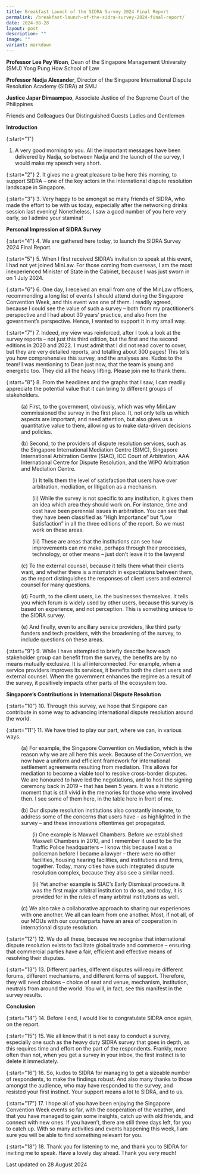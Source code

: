 ```yaml
---
title: Breakfast Launch of the SIDRA Survey 2024 Final Report
permalink: /breakfast-launch-of-the-sidra-survey-2024-final-report/
date: 2024-08-28
layout: post
description: ""
image: ""
variant: markdown
---
```

**Professor Lee Pey Woan**, Dean of the Singapore Management University (SMU) Yong Pung How School of Law

**Professor Nadja Alexander**, Director of the Singapore International Dispute Resolution Academy (SIDRA) at SMU

**Justice Japar Dimaampao**, Associate Justice of the Supreme Court of the Philippines

Friends and Colleagues
Our Distinguished Guests
Ladies and Gentlemen

**Introduction**

{:start="1"}
1. A very good morning to you. All the important messages have been delivered by Nadja, so between Nadja and the launch of the survey, I would make my speech very short.

{:start="2"}
2. It gives me a great pleasure to be here this morning, to support SIDRA – one of the key actors in the international dispute resolution landscape in Singapore.

{:start="3"}
3. Very happy to be amongst so many friends of SIDRA, who made the effort to be with us today, especially after the networking drinks session last evening! Nonetheless, I saw a good number of you here very early, so I admire your stamina!

**Personal Impression of SIDRA Survey**

{:start="4"}
4. We are gathered here today, to launch the SIDRA Survey 2024 Final Report.

{:start="5"}
5. When I first received SIDRA’s invitation to speak at this event, I had not yet joined MinLaw. For those coming from overseas, I am the most inexperienced Minister of State in the Cabinet, because I was just sworn in on 1 July 2024.

{:start="6"}
6. One day, I received an email from one of the MinLaw officers, recommending a long list of events I should attend during the Singapore Convention Week, and this event was one of them. I readily agreed, because I could see the value of such a survey – both from my practitioner’s perspective and I had about 30 years’ practice, and also from the government’s perspective. Hence, I wanted to support it in my small way.

{:start="7"}
7. Indeed, my view was reinforced, after I took a look at the survey reports – not just this third edition, but the first and the second editions in 2020 and 2022. I must admit that I did not read cover to cover, but they are very detailed reports, and totalling about 300 pages! This tells you how comprehensive this survey, and the analyses are. Kudos to the team! I was mentioning to Dean just now, that the team is young and energetic too. They did all the heavy lifting. Please join me to thank them.

{:start="8"}
8. From the headlines and the graphs that I saw, I can readily appreciate the potential value that it can bring to different groups of stakeholders.

<p style="margin-left: 40px">
(a) First, to the government, obviously, which was why MinLaw commissioned the survey in the first place. It, not only tells us which aspects are important, and need attention, but also gives us a quantitative value to them, allowing us to make data-driven decisions and policies.</p>

<p style="margin-left: 40px">
(b) Second, to the providers of dispute resolution services, such as the Singapore International Mediation Centre (SIMC), Singapore International Arbitration Centre (SIAC), ICC Court of Arbitration, AAA International Centre for Dispute Resolution, and the WIPO Arbitration and Mediation Centre.</p>

<p style="margin-left: 70px">
(i) It tells them the level of satisfaction that users have over arbitration, mediation, or litigation as a mechanism.</p>

<p style="margin-left: 70px">
(ii) While the survey is not specific to any institution, it gives them an idea which area they should work on. For instance, time and cost have been perennial issues in arbitration. You can see that they have been classified as “High Importance” but “Low Satisfaction” in all the three editions of the report. So we must work on these areas.</p>

<p style="margin-left: 70px">
(iii) These are areas that the institutions can see how improvements can me make, perhaps through their processes, technology, or other means – just don’t leave it to the lawyers!</p>

<p style="margin-left: 40px">
(c) To the external counsel, because it tells them what their clients want, and whether there is a mismatch in expectations between them, as the report distinguishes the responses of client users and external counsel for many questions.</p>

<p style="margin-left: 40px">
(d) Fourth, to the client users, i.e. the businesses themselves. It tells you which forum is widely used by other users, because this survey is based on experience, and not perception. This is something unique to the SIDRA survey.</p>

<p style="margin-left: 40px">
(e) And finally, even to ancillary service providers, like third party funders and tech providers, with the broadening of the survey, to include questions on these areas.</p>

{:start="9"}
9. While I have attempted to briefly describe how each stakeholder group can benefit from the survey, the benefits are by no means mutually exclusive. It is all interconnected. For example, when a service providers improves its services, it benefits both the client users and external counsel. When the government enhances the regime as a result of the survey, it positively impacts other parts of the ecosystem too.
 
**Singapore’s Contributions in International Dispute Resolution**

{:start="10"}
10. Through this survey, we hope that Singapore can contribute in some way to advancing international dispute resolution around the world.

{:start="11"}
11. We have tried to play our part, where we can, in various ways.

<p style="margin-left: 40px">
(a) For example, the Singapore Convention on Mediation, which is the reason why we are all here this week. Because of the Convention, we now have a uniform and efficient framework for international settlement agreements resulting from mediation. This allows for mediation to become a viable tool to resolve cross-border disputes. We are honoured to have led the negotiations, and to host the signing ceremony back in 2019 – that has been 5 years. It was a historic moment that is still vivid in the memories for those who were involved then. I see some of them here, in the table here in front of me.</p>

<p style="margin-left: 40px">
(b) Our dispute resolution institutions also constantly innovate, to address some of the concerns that users have – as highlighted in the survey – and these innovations oftentimes get propagated.</p>

<p style="margin-left: 70px">
(i) One example is Maxwell Chambers. Before we established Maxwell Chambers in 2010, and I remember it used to be the Traffic Police headquarters – I know this because I was a policeman before I became a lawyer – there were no other facilities, housing hearing facilities, and institutions and firms, together. Today, many cities have such integrated dispute resolution complex, because they also see a similar need.</p>

<p style="margin-left: 70px">
(ii) Yet another example is SIAC’s Early Dismissal procedure. It was the first major arbitral institution to do so, and today, it is provided for in the rules of many arbitral institutions as well.</p>

<p style="margin-left: 40px">
(c) We also take a collaborative approach to sharing our experiences with one another. We all can learn from one another. Most, if not all, of our MOUs with our counterparts have an area of cooperation in international dispute resolution.</p>

{:start="12"}
12. We do all these, because we recognise that international dispute resolution exists to facilitate global trade and commerce – ensuring that commercial parties have a fair, efficient and effective means of resolving their disputes.

{:start="13"}
13. Different parties, different disputes will require different forums, different mechanisms, and different forms of support. Therefore, they will need choices – choice of seat and venue, mechanism, institution, neutrals from around the world. You will, in fact, see this manifest in the survey results.

**Conclusion**

{:start="14"}
14. Before I end, I would like to congratulate SIDRA once again, on the report.

{:start="15"}
15. We all know that it is not easy to conduct a survey, especially one such as the heavy duty SIDRA survey that goes in depth, as this requires time and effort on the part of the respondents. Frankly, more often than not, when you get a survey in your inbox, the first instinct is to delete it immediately.

{:start="16”}
16. So, kudos to SIDRA for managing to get a sizeable number of respondents, to make the findings robust. And also many thanks to those amongst the audience, who may have responded to the survey, and resisted your first instinct. Your support means a lot to SIDRA, and to us.

{:start="17"}
17. I hope all of you have been enjoying the Singapore Convention Week events so far, with the cooperation of the weather, and that you have managed to gain some insights, catch up with old friends, and connect with new ones. If you haven’t, there are still three days left, for you to catch up. With so many activities and events happening this week, I am sure you will be able to find something relevant for you.

{:start="18"}
18. Thank you for listening to me, and thank you to SIDRA for inviting me to speak. Have a lovely day ahead. Thank you very much!

<p class="right-side-updated">Last updated on 28 August 2024</p>